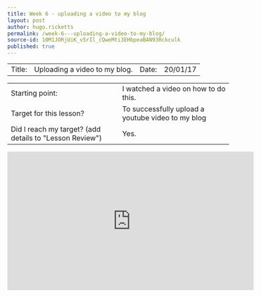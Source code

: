 ```yaml
---
title: Week 6 - uploading a video to my blog
layout: post
author: hugo.ricketts
permalink: /week-6---uploading-a-video-to-my-blog/
source-id: 10M1JORjUiK_v5rIl_cQweMti3EHbpeaBAN93Rckculk
published: true
---
```

<table>
  <tr>
    <td>Title:  </td>
    <td>Uploading a video to my blog.</td>
    <td> Date:  </td>
    <td>20/01/17</td>
  </tr>
</table>


<table>
  <tr>
    <td>Starting point:</td>
    <td>I watched a video on how to do this.</td>
  </tr>
  <tr>
    <td>Target for this lesson?</td>
    <td>To successfully upload a youtube video to my blog</td>
  </tr>
  <tr>
    <td>Did I reach my target? 
(add details to "Lesson Review")</td>
    <td>Yes.</td>
  </tr>
</table>


<iframe width="560" height="315" src="https://www.youtube.com/embed/942os4DRsmA?rel=0&amp;controls=0&amp;showinfo=0" frameborder="0" allowfullscreen></iframe>

